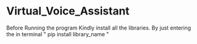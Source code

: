 # Virtual_Voice_Assistant

Before Running the program Kindly install all the libraries. By just entering the in terminal " pip install library_name "
